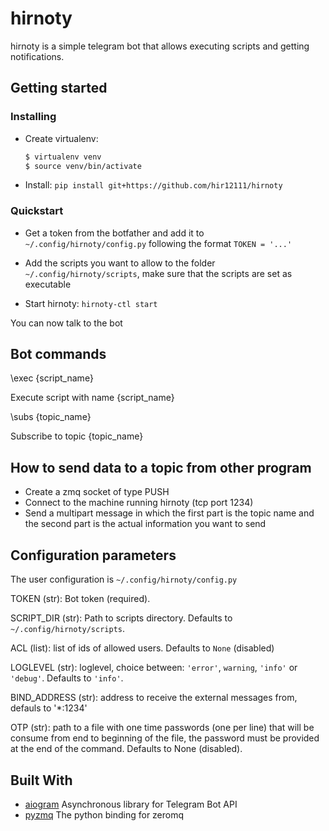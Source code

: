 # hirnoty

hirnoty is a simple telegram bot that allows executing scripts and getting
notifications.

## Getting started
### Installing
* Create virtualenv:
  ```bash
  $ virtualenv venv
  $ source venv/bin/activate
  ```

* Install: `pip install git+https://github.com/hir12111/hirnoty`

### Quickstart

* Get a token from the botfather and add it to `~/.config/hirnoty/config.py`
  following the format `TOKEN = '...'`

* Add the scripts you want to allow to the folder `~/.config/hirnoty/scripts`,
  make sure that the scripts are set as executable

* Start hirnoty: `hirnoty-ctl start`

You can now talk to the bot

## Bot commands
\exec {script_name}

Execute script with name {script_name}


\subs {topic_name}

Subscribe to topic {topic_name}

## How to send data to a topic from other program

* Create a zmq socket of type PUSH
* Connect to the machine running hirnoty (tcp port 1234)
* Send a multipart message in which the first part is the topic name and
  the second part is the actual information you want to send

## Configuration parameters

The user configuration is `~/.config/hirnoty/config.py`

TOKEN (str): Bot token (required).

SCRIPT\_DIR (str): Path to scripts directory.
Defaults to `~/.config/hirnoty/scripts`.

ACL (list): list of ids of allowed users. Defaults to `None` (disabled)

LOGLEVEL (str): loglevel, choice between: `'error'`, `warning`, `'info'` or `'debug'`. Defaults to `'info'`.

BIND\_ADDRESS (str): address to receive the external messages from, defauls to '*:1234'

OTP (str): path to a file with one time passwords (one per line) that will be
consume from end to beginning of the file, the password must be provided at
the end of the command. Defaults to None (disabled).

## Built With
* [aiogram](https://github.com/aiogram/aiogram) Asynchronous library for
  Telegram Bot API
* [pyzmq](https://github.com/zeromq/pyzmq) The python binding for zeromq
